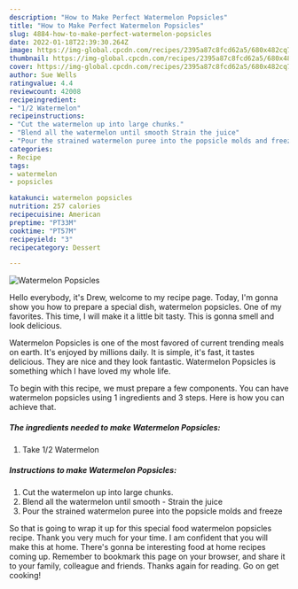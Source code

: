 ```yaml
---
description: "How to Make Perfect Watermelon Popsicles"
title: "How to Make Perfect Watermelon Popsicles"
slug: 4884-how-to-make-perfect-watermelon-popsicles
date: 2022-01-18T22:39:30.264Z
image: https://img-global.cpcdn.com/recipes/2395a87c8fcd62a5/680x482cq70/watermelon-popsicles-recipe-main-photo.jpg
thumbnail: https://img-global.cpcdn.com/recipes/2395a87c8fcd62a5/680x482cq70/watermelon-popsicles-recipe-main-photo.jpg
cover: https://img-global.cpcdn.com/recipes/2395a87c8fcd62a5/680x482cq70/watermelon-popsicles-recipe-main-photo.jpg
author: Sue Wells
ratingvalue: 4.4
reviewcount: 42008
recipeingredient:
- "1/2 Watermelon"
recipeinstructions:
- "Cut the watermelon up into large chunks."
- "Blend all the watermelon until smooth Strain the juice"
- "Pour the strained watermelon puree into the popsicle molds and freeze"
categories:
- Recipe
tags:
- watermelon
- popsicles

katakunci: watermelon popsicles 
nutrition: 257 calories
recipecuisine: American
preptime: "PT33M"
cooktime: "PT57M"
recipeyield: "3"
recipecategory: Dessert

---
```



![Watermelon Popsicles](https://img-global.cpcdn.com/recipes/2395a87c8fcd62a5/680x482cq70/watermelon-popsicles-recipe-main-photo.jpg)

Hello everybody, it's Drew, welcome to my recipe page. Today, I'm gonna show you how to prepare a special dish, watermelon popsicles. One of my favorites. This time, I will make it a little bit tasty. This is gonna smell and look delicious.

Watermelon Popsicles is one of the most favored of current trending meals on earth. It's enjoyed by millions daily. It is simple, it's fast, it tastes delicious. They are nice and they look fantastic. Watermelon Popsicles is something which I have loved my whole life.




To begin with this recipe, we must prepare a few components. You can have watermelon popsicles using 1 ingredients and 3 steps. Here is how you can achieve that.

<!--inarticleads1-->

##### The ingredients needed to make Watermelon Popsicles:

1. Take 1/2 Watermelon




<!--inarticleads2-->

##### Instructions to make Watermelon Popsicles:

1. Cut the watermelon up into large chunks.
1. Blend all the watermelon until smooth - Strain the juice
1. Pour the strained watermelon puree into the popsicle molds and freeze




So that is going to wrap it up for this special food watermelon popsicles recipe. Thank you very much for your time. I am confident that you will make this at home. There's gonna be interesting food at home recipes coming up. Remember to bookmark this page on your browser, and share it to your family, colleague and friends. Thanks again for reading. Go on get cooking!
